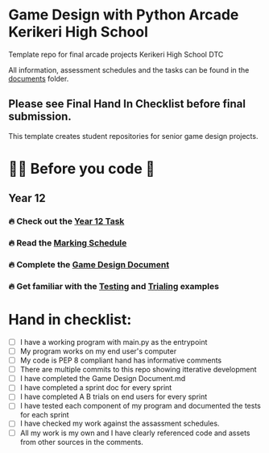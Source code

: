 # Game Design with Python Arcade Kerikeri High School

Template repo for final arcade projects Kerikeri High School DTC

All information, assessment schedules and the tasks can be found in the [documents](./documents) folder. 

## Please see Final Hand In Checklist before final submission. 

This template creates student repositories for senior game design projects. 

# 👨‍🏫 Before you code 🐍 

## Year 12
###  🔥 Check out the [Year 12 Task](documents/task/year-12/Year%2012%20Arcade%20Game%20Design%20Task.md)
###  🔥 Read the [Marking Schedule](documents/task/year-12/Marking%20Schedule.md)

###  🔥 Complete the [Game Design Document](documents/Game%20Design%20Document.md)
###  🔥 Get familiar with the [Testing](Testing.md) and [Trialing](documents/testing-and-trialing/trialing.md) examples


# Hand in checklist: 
- [ ] I have a working program with main.py as the entrypoint
- [ ] My program works on my end user's computer
- [ ] My code is PEP 8 compliant hand has informative comments
- [ ] There are multiple commits to this repo showing itterative development
- [ ] I have completed the Game Design Document.md
- [ ] I have completed a sprint doc for every sprint
- [ ] I have completed A B trials on end users for every sprint
- [ ] I have tested each component of my program and documented the tests for each sprint
- [ ] I have checked my work against the assassment schedules. 
- [ ] All my work is my own and I have clearly referenced code and assets from other sources in the comments.